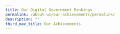 ```yaml
---
title: Our Digital Government Rankings
permalink: /about-us/our-achievements/permalink/
description: ""
third_nav_title: Our Achievements
---
```

